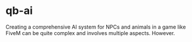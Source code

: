 # qb-ai
Creating a comprehensive AI system for NPCs and animals in a game like FiveM can be quite complex and involves multiple aspects. However.
